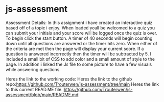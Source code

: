 # js-assessment
Assessment Details:
In this assignment i have created an interactive quiz based off of a topic i enjoy.
When loaded youll be welcomed to a quiz you can submit your initials and your score will be logged once the quiz is over. To begin click the start button. A timer of 40 seconds will begin counting down until all questions are answered or the timer hits zero. When either of the criteria are met then the page will display your current score. If a question is answered incorrectly then the timer will be subtracted by 5. I included a small bit of CSS to add color and a small amount of style to the page. In addition i linked the Js file to some picture to have a few visuals while answering questions. 

Heres the link to the working code:
Heres the link to the github repo:https://github.com/Trouterwen/js-assessment/tree/main
Heres the link to this current READ.ME file: https://github.com/Trouterwen/js-assessment/blob/main/README.md